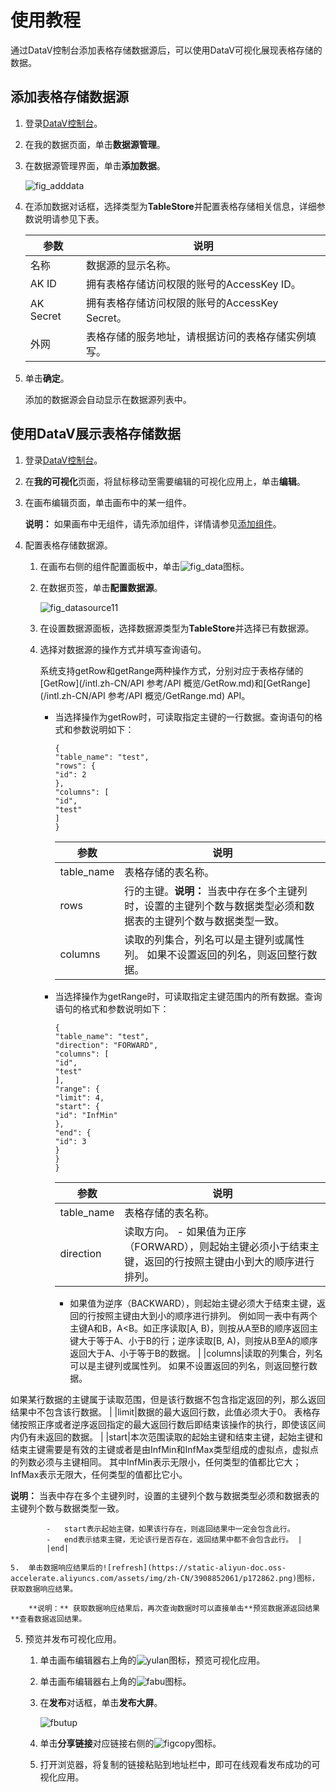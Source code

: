 # 使用教程

通过DataV控制台添加表格存储数据源后，可以使用DataV可视化展现表格存储的数据。

## 添加表格存储数据源

1.  登录[DataV控制台](https://datav.alibabacloud.com/)。

2.  在我的数据页面，单击**数据源管理**。

3.  在数据源管理界面，单击**添加数据**。

    ![fig_adddata](https://static-aliyun-doc.oss-accelerate.aliyuncs.com/assets/img/zh-CN/3908852061/p172806.png)

4.  在添加数据对话框，选择类型为**TableStore**并配置表格存储相关信息，详细参数说明请参见下表。

    |参数|说明|
    |--|--|
    |名称|数据源的显示名称。|
    |AK ID|拥有表格存储访问权限的账号的AccessKey ID。|
    |AK Secret|拥有表格存储访问权限的账号的AccessKey Secret。|
    |外网|表格存储的服务地址，请根据访问的表格存储实例填写。|

5.  单击**确定**。

    添加的数据源会自动显示在数据源列表中。


## 使用DataV展示表格存储数据

1.  登录[DataV控制台](https://datav.alibabacloud.com/)。

2.  在**我的可视化**页面，将鼠标移动至需要编辑的可视化应用上，单击**编辑**。

3.  在画布编辑页面，单击画布中的某一组件。

    **说明：** 如果画布中无组件，请先添加组件，详情请参见[添加组件](/intl.zh-CN/管理组件/添加组件.md)。

4.  配置表格存储数据源。

    1.  在画布右侧的组件配置面板中，单击![fig_data](https://static-aliyun-doc.oss-accelerate.aliyuncs.com/assets/img/zh-CN/3908852061/p172815.png)图标。

    2.  在数据页签，单击**配置数据源**。

        ![fig_datasource11](https://static-aliyun-doc.oss-accelerate.aliyuncs.com/assets/img/zh-CN/6921372061/p172982.png)

    3.  在设置数据源面板，选择数据源类型为**TableStore**并选择已有数据源。

    4.  选择对数据源的操作方式并填写查询语句。

        系统支持getRow和getRange两种操作方式，分别对应于表格存储的[GetRow](/intl.zh-CN/API 参考/API 概览/GetRow.md)和[GetRange](/intl.zh-CN/API 参考/API 概览/GetRange.md) API。

        -   当选择操作为getRow时，可读取指定主键的一行数据。查询语句的格式和参数说明如下：

            ```
            {
            "table_name": "test",
            "rows": {
            "id": 2
            },
            "columns": [
            "id",
            "test"
            ]
            }
            ```

            |参数|说明|
            |--|--|
            |table\_name|表格存储的表名称。|
            |rows|行的主键。**说明：** 当表中存在多个主键列时，设置的主键列个数与数据类型必须和数据表的主键列个数与数据类型一致。 |
            |columns|读取的列集合，列名可以是主键列或属性列。 如果不设置返回的列名，则返回整行数据。 |

        -   当选择操作为getRange时，可读取指定主键范围内的所有数据。查询语句的格式和参数说明如下：

            ```
            {
            "table_name": "test",
            "direction": "FORWARD",
            "columns": [
            "id",
            "test"
            ],
            "range": {
            "limit": 4,
            "start": {
            "id": "InfMin"
            },
            "end": {
            "id": 3
            }
            }
            }
            ```

            |参数|说明|
            |--|--|
            |table\_name|表格存储的表名称。|
            |direction|读取方向。            -   如果值为正序（FORWARD），则起始主键必须小于结束主键，返回的行按照主键由小到大的顺序进行排列。
            -   如果值为逆序（BACKWARD），则起始主键必须大于结束主键，返回的行按照主键由大到小的顺序进行排列。
例如同一表中有两个主键A和B，A<B。如正序读取\[A, B\)，则按从A至B的顺序返回主键大于等于A、小于B的行；逆序读取\[B, A\)，则按从B至A的顺序返回大于A、小于等于B的数据。 |
            |columns|读取的列集合，列名可以是主键列或属性列。 如果不设置返回的列名，则返回整行数据。

如果某行数据的主键属于读取范围，但是该行数据不包含指定返回的列，那么返回结果中不包含该行数据。 |
            |limit|数据的最大返回行数，此值必须大于0。 表格存储按照正序或者逆序返回指定的最大返回行数后即结束该操作的执行，即使该区间内仍有未返回的数据。 |
            |start|本次范围读取的起始主键和结束主键，起始主键和结束主键需要是有效的主键或者是由InfMin和InfMax类型组成的虚拟点，虚拟点的列数必须与主键相同。 其中InfMin表示无限小，任何类型的值都比它大；InfMax表示无限大，任何类型的值都比它小。

**说明：** 当表中存在多个主键列时，设置的主键列个数与数据类型必须和数据表的主键列个数与数据类型一致。

            -   start表示起始主键，如果该行存在，则返回结果中一定会包含此行。
            -   end表示结束主键，无论该行是否存在，返回结果中都不会包含此行。 |
            |end|

    5.  单击数据响应结果后的![refresh](https://static-aliyun-doc.oss-accelerate.aliyuncs.com/assets/img/zh-CN/3908852061/p172862.png)图标，获取数据响应结果。

        **说明：** 获取数据响应结果后，再次查询数据时可以直接单击**预览数据源返回结果**查看数据返回结果。

5.  预览并发布可视化应用。

    1.  单击画布编辑器右上角的![yulan](https://static-aliyun-doc.oss-accelerate.aliyuncs.com/assets/img/zh-CN/5798852061/p172879.png)图标，预览可视化应用。

    2.  单击画布编辑器右上角的![fabu](https://static-aliyun-doc.oss-accelerate.aliyuncs.com/assets/img/zh-CN/5798852061/p172880.png)图标。

    3.  在**发布**对话框，单击**发布大屏**。

        ![fbutup](https://static-aliyun-doc.oss-accelerate.aliyuncs.com/assets/img/zh-CN/5798852061/p172881.png)

    4.  单击**分享链接**对应链接右侧的![figcopy](https://static-aliyun-doc.oss-accelerate.aliyuncs.com/assets/img/zh-CN/5798852061/p172883.png)图标。

    5.  打开浏览器，将复制的链接粘贴到地址栏中，即可在线观看发布成功的可视化应用。


